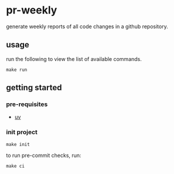 # pr-weekly

generate weekly reports of all code changes in a github repository.

## usage

run the following to view the list of available commands.

```shell
make run
```

## getting started

### pre-requisites

- [uv](https://docs.astral.sh/uv/#getting-started)

### init project

```shell
make init
```

to run pre-commit checks, run:

```shell
make ci
```
